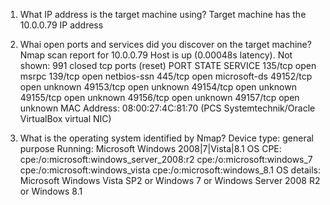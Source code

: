 1. What IP address is the target machine using?
 Target machine has the 10.0.0.79 IP address

2. Whai open ports and services did you discover on the target machine?
Nmap scan report for 10.0.0.79
Host is up (0.00048s latency).
Not shown: 991 closed tcp ports (reset)
PORT      STATE SERVICE
135/tcp   open  msrpc
139/tcp   open  netbios-ssn
445/tcp   open  microsoft-ds
49152/tcp open  unknown
49153/tcp open  unknown
49154/tcp open  unknown
49155/tcp open  unknown
49156/tcp open  unknown
49157/tcp open  unknown
MAC Address: 08:00:27:4C:81:70 (PCS Systemtechnik/Oracle VirtualBox virtual NIC)

3. What is the operating system identified by Nmap?
Device type: general purpose
Running: Microsoft Windows 2008|7|Vista|8.1
OS CPE: cpe:/o:microsoft:windows_server_2008:r2 cpe:/o:microsoft:windows_7 cpe:/o:microsoft:windows_vista cpe:/o:microsoft:windows_8.1
OS details: Microsoft Windows Vista SP2 or Windows 7 or Windows Server 2008 R2 or Windows 8.1

